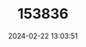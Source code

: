 ---
title: "153836"
category: "Cambarellus schmitti"
draft: false
date: 2024-02-22 13:03:51
languages:
  English: ["Fontal Dwarf Crayfish"]
---